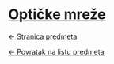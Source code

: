 # [Optičke mreže](https://www.github.com/studosi-fer/OPTMRE)
[<- Stranica predmeta](https://www.fer.unizg.hr/predmet/optmre)

[<- Povratak na listu predmeta](https://www.github.com/studosi/FER)